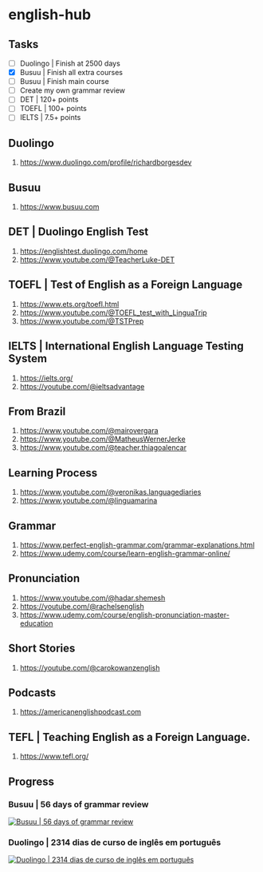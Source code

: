 # english-hub

## Tasks
- [ ] Duolingo | Finish at 2500 days
- [X] Busuu | Finish all extra courses
- [ ] Busuu | Finish main course
- [ ] Create my own grammar review
- [ ] DET | 120+ points
- [ ] TOEFL | 100+ points
- [ ] IELTS | 7.5+ points

## Duolingo
1. https://www.duolingo.com/profile/richardborgesdev

## Busuu
1. https://www.busuu.com

## DET | Duolingo English Test
1. https://englishtest.duolingo.com/home
1. https://www.youtube.com/@TeacherLuke-DET

## TOEFL | Test of English as a Foreign Language
1. https://www.ets.org/toefl.html
1. https://www.youtube.com/@TOEFL_test_with_LinguaTrip
1. https://www.youtube.com/@TSTPrep

## IELTS | International English Language Testing System
1. https://ielts.org/
1. https://youtube.com/@ieltsadvantage

## From Brazil
1. https://www.youtube.com/@mairovergara
1. https://www.youtube.com/@MatheusWernerJerke
1. https://www.youtube.com/@teacher.thiagoalencar

## Learning Process
1. https://www.youtube.com/@veronikas.languagediaries
1. https://www.youtube.com/@linguamarina

## Grammar
1. https://www.perfect-english-grammar.com/grammar-explanations.html
1. https://www.udemy.com/course/learn-english-grammar-online/

## Pronunciation
1. https://www.youtube.com/@hadar.shemesh
1. https://youtube.com/@rachelsenglish
1. https://www.udemy.com/course/english-pronunciation-master-education

## Short Stories
1. https://youtube.com/@carokowanzenglish

## Podcasts
1. https://americanenglishpodcast.com

## TEFL | Teaching English as a Foreign Language.
1. https://www.tefl.org/

## Progress
### Busuu | 56 days of grammar review
[![Busuu | 56 days of grammar review](https://img.youtube.com/vi/lyigoQy1Vyk/0.jpg)](https://www.youtube.com/watch?v=lyigoQy1Vyk)
### Duolingo | 2314 dias de curso de inglês em português
[![Duolingo | 2314 dias de curso de inglês em português](https://img.youtube.com/vi/DR6Iyrt0Zhw/0.jpg)](https://www.youtube.com/watch?v=DR6Iyrt0Zhw)
